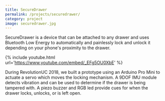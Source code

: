 ```yaml
---
title: SecureDrawer
permalink: /projects/securedrawer/
category: project
image: securedrawer.jpg
---
```


SecureDrawer is a device that can be attached to any drawer and uses Bluetooth Low Energy to automatically and painlessly lock and unlock it depending on your phone's proximity to the drawer.

{% include youtube.html url='https://www.youtube.com/embed/_EFg5OU0XbE' %}

During RevolutionUC 2018, we built a prototype using an Arduino Pro Mini to actuate a servo which moves the locking mechanism. A 9DOF IMU module detects vibration and can be used to determine if the drawer is being tampered with. A piezo buzzer and RGB led provide cues for when the drawer locks, unlocks, or is left open.
